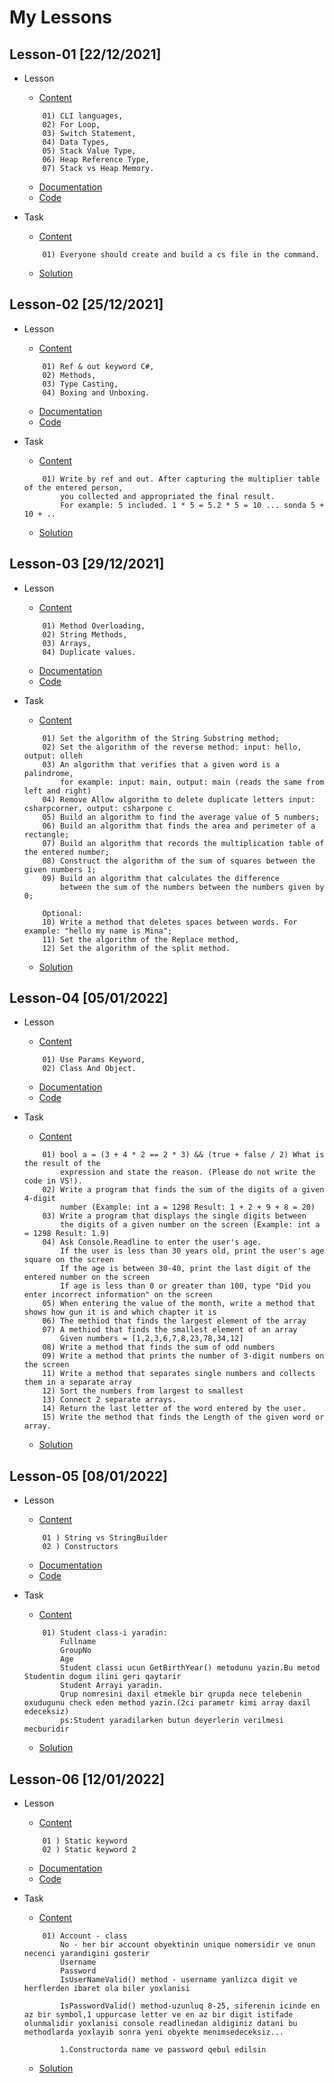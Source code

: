 # My Lessons 

## Lesson-01 [22/12/2021]

- Lesson

    - [Content](https://github.com/PragmatechEducation/Csharp04#-lesson-1-22-dekabr-2021-)
    ```
        01) CLI languages,
        02) For Loop,
        03) Switch Statement,
        04) Data Types,
        05) Stack Value Type,
        06) Heap Reference Type,
        07) Stack vs Heap Memory.
    ```
    - [Documentation](https://github.com/RaviHamidov/PragmatechCsharpProject/blob/main/Documentation/Notes.md)
    - [Code](https://github.com/RaviHamidov/PragmatechCsharpProject/blob/main/00_SelfPractise/SelfPractise/SelfPractise/Program.cs)

- Task
    - [Content](https://github.com/PragmatechEducation/Csharp04#-lesson-1-22-dekabr-2021-)
    ```
        01) Everyone should create and build a cs file in the command.
    ```
    - [Solution](https://github.com/RaviHamidov/PragmatechCsharpProject/tree/main/01_Lesson/01_Task/TaskOne/Program.cs)

## Lesson-02 [25/12/2021]

- Lesson
    - [Content](https://github.com/PragmatechEducation/Csharp04#-lesson-2-25-dekabr-2021-)
    ```
        01) Ref & out keyword C#,
        02) Methods,
        03) Type Casting,
        04) Boxing and Unboxing.
    ```
    - [Documentation](https://github.com/RaviHamidov/PragmatechCsharpProject/blob/main/Documentation/Notes.md)
    - [Code](https://github.com/RaviHamidov/PragmatechCsharpProject/blob/main/00_SelfPractise/SelfPractise/SelfPractise/Program.cs)

- Task
    - [Content](https://github.com/PragmatechEducation/Csharp04#-lesson-2-25-dekabr-2021-)
    ```
        01) Write by ref and out. After capturing the multiplier table of the entered person,
            you collected and appropriated the final result.
            For example: 5 included. 1 * 5 = 5.2 * 5 = 10 ... sonda 5 + 10 + ..
    ```
    - [Solution](https://github.com/RaviHamidov/PragmatechCsharpProject/tree/main/02_Lesson/01_Task/TaskOne/Program.cs)

## Lesson-03 [29/12/2021]

- Lesson
    - [Content](https://github.com/PragmatechEducation/Csharp04#-lesson-3-29-dekabr-2021-)
    ```
        01) Method Overloading,
        02) String Methods,
        03) Arrays,
        04) Duplicate values.
    ```
    - [Documentation](https://github.com/RaviHamidov/PragmatechCsharpProject/blob/main/Documentation/Notes.md)
    - [Code](https://github.com/RaviHamidov/PragmatechCsharpProject/blob/main/00_SelfPractise/SelfPractise/SelfPractise/Program.cs)

- Task
    - [Content](https://github.com/PragmatechEducation/Csharp04#-lesson-3-29-dekabr-2021-)
    ```
        01) Set the algorithm of the String Substring method;
        02) Set the algorithm of the reverse method: input: hello, output: olleh
        03) An algorithm that verifies that a given word is a palindrome,
            for example: input: main, output: main (reads the same from left and right)
        04) Remove Allow algorithm to delete duplicate letters input: csharpcorner, output: csharpone c
        05) Build an algorithm to find the average value of 5 numbers;
        06) Build an algorithm that finds the area and perimeter of a rectangle;
        07) Build an algorithm that records the multiplication table of the entered number;
        08) Construct the algorithm of the sum of squares between the given numbers 1;
        09) Build an algorithm that calculates the difference 
            between the sum of the numbers between the numbers given by 0;
        
        Optional:
        10) Write a method that deletes spaces between words. For example: "hello my name is Mina";
        11) Set the algorithm of the Replace method,
        12) Set the algorithm of the split method.
    ```
    - [Solution](https://github.com/RaviHamidov/PragmatechCsharpProject/tree/main/03_Lesson) 

## Lesson-04 [05/01/2022]

- Lesson

    - [Content](https://github.com/PragmatechEducation/Csharp04#-lesson-4-05-yanvar-2022-)
    ```
        01) Use Params Keyword,
        02) Class And Object.
    ```
    - [Documentation](https://github.com/RaviHamidov/PragmatechCsharpProject/blob/main/Documentation/Notes.md)
    - [Code](https://github.com/RaviHamidov/PragmatechCsharpProject/blob/main/00_SelfPractise/SelfPractise/SelfPractise/Program.cs)

- Task
    - [Content](https://github.com/PragmatechEducation/Csharp04#-lesson-4-05-yanvar-2022-)
    ```
        01) bool a = (3 + 4 * 2 == 2 * 3) && (true + false / 2) What is the result of the 
            expression and state the reason. (Please do not write the code in VS!).
        02) Write a program that finds the sum of the digits of a given 4-digit
            number (Example: int a = 1298 Result: 1 + 2 + 9 + 8 = 20)
        03) Write a program that displays the single digits between 
            the digits of a given number on the screen (Example: int a = 1298 Result: 1.9)
        04) Ask Console.Readline to enter the user's age.
            If the user is less than 30 years old, print the user's age square on the screen
            If the age is between 30-40, print the last digit of the entered number on the screen
            If age is less than 0 or greater than 100, type "Did you enter incorrect information" on the screen
        05) When entering the value of the month, write a method that shows how gun it is and which chapter it is
        06) The methiod that finds the largest element of the array
        07) A methiod that finds the smallest element of an array
            Given numbers = [1,2,3,6,7,8,23,78,34,12]
        08) Write a method that finds the sum of odd numbers
        09) Write a method that prints the number of 3-digit numbers on the screen
        11) Write a method that separates single numbers and collects them in a separate array
        12) Sort the numbers from largest to smallest
        13) Connect 2 separate arrays.
        14) Return the last letter of the word entered by the user.
        15) Write the method that finds the Length of the given word or array.
    ```
    - [Solution](https://github.com/RaviHamidov/PragmatechCsharpProject/tree/main/04_Lesson)

## Lesson-05 [08/01/2022]

- Lesson

    - [Content](https://github.com/PragmatechEducation/Csharp04#-lesson-5-08-yanvar-2022-)
    ```
        01 ) String vs StringBuilder
        02 ) Constructors
    ```
    - [Documentation](https://github.com/RaviHamidov/PragmatechCsharpProject/blob/main/Documentation/Notes.md)
    - [Code](https://github.com/RaviHamidov/PragmatechCsharpProject/blob/main/00_SelfPractise/SelfPractise/SelfPractise/Program.cs)

- Task
    - [Content](https://github.com/PragmatechEducation/Csharp04#-lesson-5-08-yanvar-2022-)
    ```
        01) Student class-i yaradin:
            Fullname
            GroupNo
            Age
            Student classi ucun GetBirthYear() metodunu yazin.Bu metod Studentin dogum ilini geri qaytarir
            Student Arrayi yaradin.
            Qrup nomresini daxil etmekle bir qrupda nece telebenin oxudugunu check eden method yazin.(2ci parametr kimi array daxil edeceksiz)
            ps:Student yaradilarken butun deyerlerin verilmesi mecburidir
    ```
    - [Solution](https://github.com/RaviHamidov/PragmatechCsharpProject/tree/main/05_Lesson)

## Lesson-06 [12/01/2022]

- Lesson

    - [Content](https://github.com/PragmatechEducation/Csharp04#-lesson-6-12-yanvar-2022-)
    ```
        01 ) Static keyword
        02 ) Static keyword 2
    ```
    - [Documentation](https://github.com/RaviHamidov/PragmatechCsharpProject/blob/main/Documentation/Notes.md)
    - [Code](https://github.com/RaviHamidov/PragmatechCsharpProject/blob/main/00_SelfPractise/SelfPractise/SelfPractise/Program.cs)

- Task
    - [Content](https://github.com/PragmatechEducation/Csharp04#-lesson-6-12-yanvar-2022-)
    ```
        01) Account - class
            No - her bir account obyektinin unique nomersidir ve onun necenci yarandigini gosterir
            Username
            Password
            IsUserNameValid() method - username yanlizca digit ve herflerden ibaret ola biler yoxlanisi

            IsPasswordValid() method-uzunluq 8-25, siferenin icinde en az bir symbol,1 uppurcase letter ve en az bir digit istifade olunmalidir yoxlanisi console readlinedan aldiginiz datani bu methodlarda yoxlayib sonra yeni obyekte menimsedeceksiz...

            1.Constructorda name ve password qebul edilsin
    ```
    - [Solution](https://github.com/RaviHamidov/PragmatechCsharpProject/tree/main/06_Lesson) 